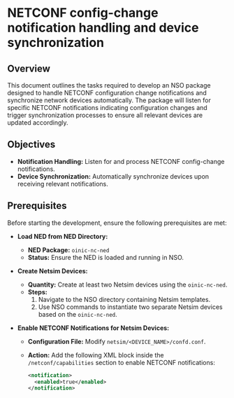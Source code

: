 # NETCONF config-change notification handling and device synchronization

## Overview

This document outlines the tasks required to develop an NSO package designed to handle NETCONF configuration change notifications and synchronize network devices automatically. The package will listen for specific NETCONF notifications indicating configuration changes and trigger synchronization processes to ensure all relevant devices are updated accordingly.

## Objectives

- **Notification Handling:** Listen for and process NETCONF config-change notifications.
- **Device Synchronization:** Automatically synchronize devices upon receiving relevant notifications.


## Prerequisites

Before starting the development, ensure the following prerequisites are met:

- **Load NED from NED Directory:**
  - **NED Package:** `oinic-nc-ned`
  - **Status:** Ensure the NED is loaded and running in NSO.

- **Create Netsim Devices:**
  - **Quantity:** Create at least two Netsim devices using the `oinic-nc-ned`.
  - **Steps:**
    1. Navigate to the NSO directory containing Netsim templates.
    2. Use NSO commands to instantiate two separate Netsim devices based on the `oinic-nc-ned`.

- **Enable NETCONF Notifications for Netsim Devices:**
  - **Configuration File:** Modify `netsim/<DEVICE_NAME>/confd.conf`.
  - **Action:** Add the following XML block inside the `/netconf/capabilities` section to enable NETCONF notifications:
  
    ```xml
    <notification>
      <enabled>true</enabled>
    </notification>
    ```


